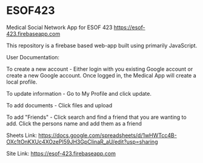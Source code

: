 # ESOF423
Medical Social Network App for ESOF 423
https://esof-423.firebaseapp.com

This repository is a firebase based web-app built using primarily JavaScript.


User Documentation:

To create a new account - Either login with you existing Google account or create a new Google account. Once logged in, the Medical App will create a local profile. 

To update information - Go to My Profile and click update.

To add documents - Click files and upload

To add "Friends" - Click search and find a friend that you are wanting to add. Click the persons name and add them as a friend



Sheets Link:
https://docs.google.com/spreadsheets/d/1wHWTcc4B-OXc1tOnKXUc4XOzePI59JH3GpCIinaR_aU/edit?usp=sharing

Site Link:
https://esof-423.firebaseapp.com

